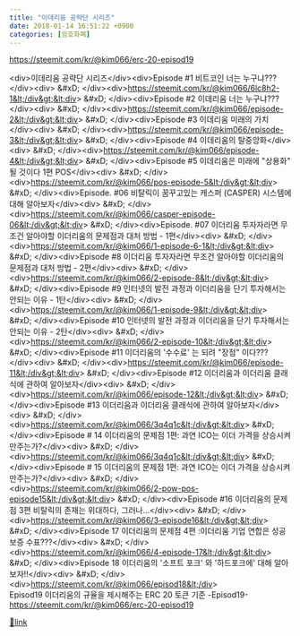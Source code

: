 ```yaml
---
title: "이데리움 공략단 시리즈"
date: 2018-01-14 16:51:22 +0900
categories: [암호화폐]
---
```


https://steemit.com/kr/@kim066/erc-20-episod19

  
&lt;div&gt;이데리움 공략단 시리즈&lt;/div&gt;&lt;div&gt;Episode #1 비트코인 너는 누구냐???&lt;/div&gt;&lt;div&gt;  &amp;#xD;
&lt;/div&gt;&lt;div&gt;https://steemit.com/kr/@kim066/6lc8h2-1&lt;/div&gt;&lt;div&gt;  &amp;#xD;
&lt;/div&gt;&lt;div&gt;Episode #2 이데리움 너는 누구냐???&lt;/div&gt;&lt;div&gt;  &amp;#xD;
&lt;/div&gt;&lt;div&gt;https://steemit.com/kr/@kim066/episode-2&lt;/div&gt;&lt;div&gt;  &amp;#xD;
&lt;/div&gt;&lt;div&gt;Episode #3 이데리움 미래의 가치&lt;/div&gt;&lt;div&gt;  &amp;#xD;
&lt;/div&gt;&lt;div&gt;https://steemit.com/kr/@kim066/episode-3&lt;/div&gt;&lt;div&gt;  &amp;#xD;
&lt;/div&gt;&lt;div&gt;Episode #4 이데리움의 탈중앙화&lt;/div&gt;&lt;div&gt;  &amp;#xD;
&lt;/div&gt;&lt;div&gt;https://steemit.com/kr/@kim066/episode-4&lt;/div&gt;&lt;div&gt;  &amp;#xD;
&lt;/div&gt;&lt;div&gt;Episode #5 이데리움은 미래에 "상용화" 될 것이다 1편 POS&lt;/div&gt;&lt;div&gt;  &amp;#xD;
&lt;/div&gt;&lt;div&gt;https://steemit.com/kr/@kim066/pos-episode-5&lt;/div&gt;&lt;div&gt;  &amp;#xD;
&lt;/div&gt;&lt;div&gt;Episode. #06 비탈릭이 꿈꾸고있는 캐스퍼 (CASPER) 시스템에 대해 알아보자&lt;/div&gt;&lt;div&gt;  &amp;#xD;
&lt;/div&gt;&lt;div&gt;https://steemit.com/kr/@kim066/casper-episode-06&lt;/div&gt;&lt;div&gt;  &amp;#xD;
&lt;/div&gt;&lt;div&gt;Episode. #07 이더리움 투자자라면 무조건 알아야할 이더리움의 문제점과 대처 방법 - 1편&lt;/div&gt;&lt;div&gt;  &amp;#xD;
&lt;/div&gt;&lt;div&gt;https://steemit.com/kr/@kim066/1-episode-6-1&lt;/div&gt;&lt;div&gt;  &amp;#xD;
&lt;/div&gt;&lt;div&gt;Episode #8 이더리움 투자자라면 무조건 알아야할 이더리움의 문제점과 대처 방법 - 2편&lt;/div&gt;&lt;div&gt;  &amp;#xD;
&lt;/div&gt;&lt;div&gt;https://steemit.com/kr/@kim066/2-episode-8&lt;/div&gt;&lt;div&gt;  &amp;#xD;
&lt;/div&gt;&lt;div&gt;Episode #9 인터넷의 발전 과정과 이더리움을 단기 투자해서는 안되는 이유 - 1탄&lt;/div&gt;&lt;div&gt;  &amp;#xD;
&lt;/div&gt;&lt;div&gt;https://steemit.com/kr/@kim066/1-episode-9&lt;/div&gt;&lt;div&gt;  &amp;#xD;
&lt;/div&gt;&lt;div&gt;Episode #10 인터넷의 발전 과정과 이더리움을 단기 투자해서는 안되는 이유 - 2탄&lt;/div&gt;&lt;div&gt;  &amp;#xD;
&lt;/div&gt;&lt;div&gt;https://steemit.com/kr/@kim066/2-episode-10&lt;/div&gt;&lt;div&gt;  &amp;#xD;
&lt;/div&gt;&lt;div&gt;Episode #11 이더리움의 '수수료' 는 되려 "장점" 이다???&lt;/div&gt;&lt;div&gt;  &amp;#xD;
&lt;/div&gt;&lt;div&gt;https://steemit.com/kr/@kim066/episode-11&lt;/div&gt;&lt;div&gt;  &amp;#xD;
&lt;/div&gt;&lt;div&gt;Episode #12 이더리움과 이더리움 클래식에 관하여 알아보자&lt;/div&gt;&lt;div&gt;  &amp;#xD;
&lt;/div&gt;&lt;div&gt;https://steemit.com/kr/@kim066/episode-12&lt;/div&gt;&lt;div&gt;  &amp;#xD;
&lt;/div&gt;&lt;div&gt;Episode #13 이더리움과 이더리움 클래식에 관하여 알아보자&lt;/div&gt;&lt;div&gt;  &amp;#xD;
&lt;/div&gt;&lt;div&gt;https://steemit.com/kr/@kim066/3q4q1c&lt;/div&gt;&lt;div&gt;  &amp;#xD;
&lt;/div&gt;&lt;div&gt;Episode # 14 이더리움의 문제점 1편: 과연 ICO는 이더 가격을 상승시켜만주는가?&lt;/div&gt;&lt;div&gt;  &amp;#xD;
&lt;/div&gt;&lt;div&gt;https://steemit.com/kr/@kim066/3q4q1c&lt;/div&gt;&lt;div&gt;  &amp;#xD;
&lt;/div&gt;&lt;div&gt;Episode # 15 이더리움의 문제점 1편: 과연 ICO는 이더 가격을 상승시켜만주는가?&lt;/div&gt;&lt;div&gt;  &amp;#xD;
&lt;/div&gt;&lt;div&gt;https://steemit.com/kr/@kim066/2-pow-pos-episode15&lt;/div&gt;&lt;div&gt;  &amp;#xD;
&lt;/div&gt;&lt;div&gt;Episode #16 이더리움의 문제점 3편 비탈릭의 존재는 위대하다, 그러나…&lt;/div&gt;&lt;div&gt;  &amp;#xD;
&lt;/div&gt;&lt;div&gt;https://steemit.com/kr/@kim066/3-episode16&lt;/div&gt;&lt;div&gt;  &amp;#xD;
&lt;/div&gt;&lt;div&gt;Episode 17 이더리움의 문제점 4편 :이더리움 기업 연합은 성공 보증 수표???&lt;/div&gt;&lt;div&gt;  &amp;#xD;
&lt;/div&gt;&lt;div&gt;https://steemit.com/kr/@kim066/4-episode-17&lt;/div&gt;&lt;div&gt;  &amp;#xD;
&lt;/div&gt;&lt;div&gt;Episode 18 이더리움의 '소프트 포크' 와 '하드포크에' 대해 알아보자!!&lt;/div&gt;&lt;div&gt;  &amp;#xD;
&lt;/div&gt;&lt;div&gt;https://steemit.com/kr/@kim066/episod18&lt;/div&gt;  
Episod19 이더리움의 규율을 제시해주는 ERC 20 토큰 기준 -Episod19-  
https://steemit.com/kr/@kim066/erc-20-episod19


[🔗link](http://www.mins01.com/mh/tech/read/1129)